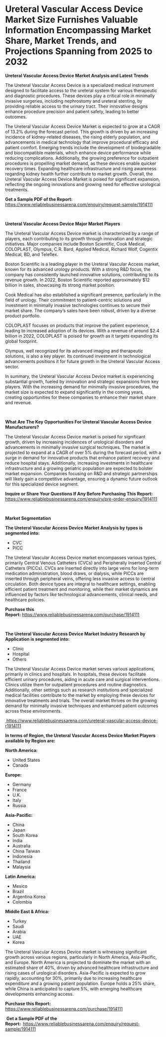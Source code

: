 <p><h1>Ureteral Vascular Access Device Market Size Furnishes Valuable Information Encompassing Market Share, Market Trends, and Projections Spanning from 2025 to 2032</h1></p><p><strong>Ureteral Vascular Access Device Market Analysis and Latest Trends</strong></p>
<p><p>The Ureteral Vascular Access Device is a specialized medical instrument designed to facilitate access to the ureteral system for various therapeutic and diagnostic procedures. These devices play a critical role in minimally invasive surgeries, including nephrostomy and ureteral stenting, by providing reliable access to the urinary tract. Their innovative designs enhance procedure precision and patient safety, leading to better outcomes.</p><p>The Ureteral Vascular Access Device Market is expected to grow at a CAGR of 13.2% during the forecast period. This growth is driven by an increasing incidence of kidney-related diseases, the rising elderly population, and advancements in medical technology that improve procedural efficacy and patient comfort. Emerging trends include the development of biodegradable and biocompatible materials, which enhance device performance while reducing complications. Additionally, the growing preference for outpatient procedures is propelling market demand, as these devices enable quicker recovery times. Expanding healthcare infrastructure and rising awareness regarding kidney health further contribute to market growth. Overall, the Ureteral Vascular Access Device Market is poised for significant expansion, reflecting the ongoing innovations and growing need for effective urological treatments.</p></p>
<p><strong>Get a Sample PDF of the Report:&nbsp;</strong> <a href="https://www.reliablebusinessarena.com/enquiry/request-sample/1914111?utm_campaign=3520&utm_medium=2&utm_source=Github&utm_content=ia&utm_term=16042025&utm_id=ureteral-vascular-access-device">https://www.reliablebusinessarena.com/enquiry/request-sample/1914111</a></p>
<p>&nbsp;</p>
<p><strong>Ureteral Vascular Access Device Major Market Players</strong></p>
<p><p>The Ureteral Vascular Access Device market is characterized by a range of players, each contributing to its growth through innovation and strategic initiatives. Major companies include Boston Scientific, Cook Medical, COLOPLAST, Olympus, C.R. Bard, Applied Medical, Richard Wolf, Cogentix Medical, BD, and Teleflex.</p><p>Boston Scientific is a leading player in the Ureteral Vascular Access market, known for its advanced urology products. With a strong R&D focus, the company has consistently launched innovative solutions, contributing to its revenue growth. In 2022, Boston Scientific reported approximately $12 billion in sales, showcasing its strong market position.</p><p>Cook Medical has also established a significant presence, particularly in the field of urology. Their commitment to patient-centric solutions and investment in minimally invasive technologies continues to secure their market share. The company’s sales have been robust, driven by a diverse product portfolio.</p><p>COLOPLAST focuses on products that improve the patient experience, leading to increased adoption of its devices. With a revenue of around $2.4 billion in 2022, COLOPLAST is poised for growth as it targets expanding its global footprint.</p><p>Olympus, well recognized for its advanced imaging and therapeutic solutions, is also a key player. Its continued investment in technological advancements positions it for future growth in the Ureteral Vascular Access sector.</p><p>In summary, the Ureteral Vascular Access Device market is experiencing substantial growth, fueled by innovation and strategic expansions from key players. With the increasing demand for minimally invasive procedures, the market size is expected to expand significantly in the coming years, creating opportunities for these companies to enhance their market share and revenue.</p></p>
<p>&nbsp;</p>
<p><strong>What Are The Key Opportunities For Ureteral Vascular Access Device Manufacturers?</strong></p>
<p><p>The Ureteral Vascular Access Device market is poised for significant growth, driven by increasing incidences of urological disorders and advancements in minimally invasive surgical techniques. The market is projected to expand at a CAGR of over 5% during the forecast period, with a surge in demand for innovative products that enhance patient recovery and reduce hospital stays. Additionally, increasing investments in healthcare infrastructure and a growing geriatric population are expected to bolster market expansion. Companies focusing on R&D and strategic partnerships will likely gain a competitive advantage, ensuring a dynamic future outlook for this specialized device segment.</p></p>
<p><strong>Inquire or Share Your Questions If Any Before Purchasing This Report:</strong> <a href="https://www.reliablebusinessarena.com/enquiry/pre-order-enquiry/1914111?utm_campaign=3520&utm_medium=2&utm_source=Github&utm_content=ia&utm_term=16042025&utm_id=ureteral-vascular-access-device">https://www.reliablebusinessarena.com/enquiry/pre-order-enquiry/1914111</a></p>
<p>&nbsp;</p>
<p><strong>Market Segmentation</strong></p>
<p><strong>The Ureteral Vascular Access Device Market Analysis by types is segmented into:</strong></p>
<p><ul><li>CVC</li><li>PICC</li></ul></p>
<p><p>The Ureteral Vascular Access Device market encompasses various types, primarily Central Venous Catheters (CVCs) and Peripherally Inserted Central Catheters (PICCs). CVCs are inserted directly into large veins for long-term medication administration, blood draws, or dialysis, while PICCs are inserted through peripheral veins, offering less invasive access to central circulation. Both device types are integral to healthcare settings, enabling efficient patient treatment and monitoring, while their market dynamics are influenced by factors like technological advancements, clinical needs, and healthcare policies.</p></p>
<p><strong>Purchase this Report:&nbsp;</strong><a href="https://www.reliablebusinessarena.com/purchase/1914111?utm_campaign=3520&utm_medium=2&utm_source=Github&utm_content=ia&utm_term=16042025&utm_id=ureteral-vascular-access-device">https://www.reliablebusinessarena.com/purchase/1914111</a></p>
<p>&nbsp;</p>
<p><strong>The Ureteral Vascular Access Device Market Industry Research by Application is segmented into:</strong></p>
<p><ul><li>Clinic</li><li>Hospital</li><li>Others</li></ul></p>
<p><p>The Ureteral Vascular Access Device market serves various applications, primarily in clinics and hospitals. In hospitals, these devices facilitate efficient urinary procedures, aiding in acute care and surgical interventions. Clinics utilize them for outpatient procedures and routine diagnostics. Additionally, other settings such as research institutions and specialized medical facilities contribute to the market by employing these devices for innovative treatments and trials. The overall market thrives on the growing demand for minimally invasive techniques and enhanced patient outcomes across these environments.</p></p>
<p><a href="https://www.reliablebusinessarena.com/ureteral-vascular-access-device-r1914111?utm_campaign=3520&utm_medium=2&utm_source=Github&utm_content=ia&utm_term=16042025&utm_id=ureteral-vascular-access-device">&nbsp;https://www.reliablebusinessarena.com/ureteral-vascular-access-device-r1914111</a></p>
<p><strong>In terms of Region, the Ureteral Vascular Access Device Market Players available by Region are:</strong></p>
<p>
    <p> <strong> North America: </strong>
        <ul>
            <li>United States</li>
            <li>Canada</li>
        </ul>
        </p> 
    <p> <strong> Europe: </strong>
        <ul>
            <li>Germany</li>
            <li>France</li>
            <li>U.K.</li>
            <li>Italy</li>
            <li>Russia</li>
        </ul>
        </p> 
    <p> <strong> Asia-Pacific: </strong>
        <ul>
            <li>China</li>
            <li>Japan</li>
            <li>South Korea</li>
            <li>India</li>
            <li>Australia</li>
            <li>China Taiwan</li>
            <li>Indonesia</li>
            <li>Thailand</li>
            <li>Malaysia</li>
        </ul>
        </p> 
    <p> <strong> Latin America: </strong>
        <ul>
            <li>Mexico</li>
            <li>Brazil</li>
            <li>Argentina Korea</li>
            <li>Colombia</li>
        </ul>
        </p> 
    <p> <strong> Middle East & Africa: </strong>
        <ul>
            <li>Turkey</li>
            <li>Saudi</li>
            <li>Arabia</li>
            <li>UAE</li>
            <li>Korea</li>
        </ul>
    </p>
    </p>
<p><p>The Ureteral Vascular Access Device market is witnessing significant growth across various regions, particularly in North America, Asia-Pacific, and Europe. North America is projected to dominate the market with an estimated share of 40%, driven by advanced healthcare infrastructure and rising cases of urological disorders. Asia-Pacific is expected to grow rapidly, accounting for 30%, primarily due to increasing healthcare expenditure and a growing patient population. Europe holds a 25% share, while China is anticipated to capture 5%, with emerging healthcare developments enhancing access.</p></p>
<p><strong>Purchase this Report: </strong><a href="https://www.reliablebusinessarena.com/purchase/1914111?utm_campaign=3520&utm_medium=2&utm_source=Github&utm_content=ia&utm_term=16042025&utm_id=ureteral-vascular-access-device">https://www.reliablebusinessarena.com/purchase/1914111</a></p>
<p>&nbsp;<strong>Get a Sample PDF of the Report:&nbsp;&nbsp;</strong><a href="https://www.reliablebusinessarena.com/enquiry/request-sample/1914111?utm_campaign=3520&utm_medium=2&utm_source=Github&utm_content=ia&utm_term=16042025&utm_id=ureteral-vascular-access-device">https://www.reliablebusinessarena.com/enquiry/request-sample/1914111</a></p>
<p><strong></strong></p>
<p><p></p><p></p><p></p></p>